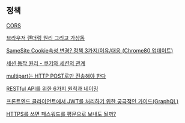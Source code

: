 

## 정책

[CORS](https://ecsimsw.tistory.com/entry/CORS-%EA%B3%B5%EB%B6%80%ED%95%B4%EC%95%BC%EC%A7%80)
<br/>

[브라우저 랜더링 원리 그리고 가상돔](https://blog.naver.com/pjt3591oo/222495673377)
<br/>

[SameSite Cookie속성 변경? 정책 3가지/이유/대응 (Chrome80 업데이트)](https://cherish-it.tistory.com/12?category=1184684)
<br/>

[세션 동작 원리 - 쿠키와 세션의 관계](https://thecodinglog.github.io/web/2020/08/11/what-is-session.html)
<br/>

[multipart는 HTTP POST로만 전송해야 한다](https://blog.outsider.ne.kr/1001)
<br/>

[RESTful API를 위한 6가지 원칙과 네이밍](https://prohannah.tistory.com/156)
<br/>

[프론트엔드 클라이언트에서 JWT를 처리하기 위한 궁극적인 가이드(GraphQL)](https://hasura.io/blog/best-practices-of-using-jwt-with-graphql/)
<br/>

[HTTPS를 쓰면 패스워드를 평문으로 보내도 될까?](https://yoonhogo.github.io/blog/2020-09-08/HTTPS-plain-text-safety/)
<br/>


